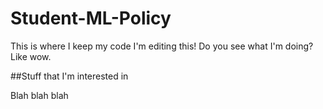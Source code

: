# Student-ML-Policy
This is where I keep my code 
I'm editing this! 
Do you see what I'm doing? 
Like wow. 

##Stuff that I'm interested in

Blah blah blah 
